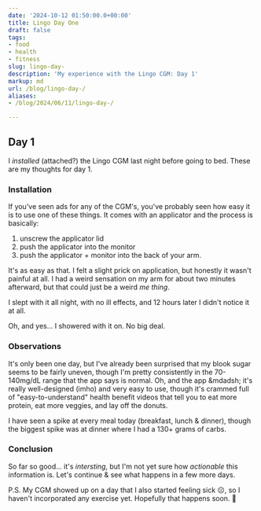 ```yaml
---
date: '2024-10-12 01:50:00.0+00:00'
title: Lingo Day One
draft: false
tags:
- food
- health
- fitness
slug: lingo-day-
description: 'My experience with the Lingo CGM: Day 1'
markup: md
url: /blog/lingo-day-/
aliases:
- /blog/2024/06/11/lingo-day-/

---
```


## Day 1

I _installed_ (attached?) the Lingo CGM last night before going to bed. These are my thoughts for day 1.

### Installation

If you've seen ads for any of the CGM's, you've probably seen how easy it is to use one of these things. It comes
with an applicator and the process is basically:

1. unscrew the applicator lid
2. push the applicator into the monitor
3. push the applicator + monitor into the back of your arm.

It's as easy as that. I felt a slight prick on application, but honestly it wasn't painful at all. I had a weird
sensation on my arm for about two minutes afterward, but that could just be a weird _me thing_.

I slept with it all night, with no ill effects, and 12 hours later I didn't notice it at all.

Oh, and yes... I showered with it on. No big deal.

### Observations

It's only been one day, but I've already been surprised that my blook sugar seems to be fairly uneven, though
I'm pretty consistently in the 70-140mg/dL range that the app says is normal. Oh, and the app &mdadsh; it's really
well-designed (imho) and very easy to use, though it's crammed full of "easy-to-understand" health benefit videos
that tell you to eat more protein, eat more veggies, and lay off the donuts.

I have seen a spike at every meal today (breakfast, lunch &amp; dinner), though the biggest spike was at dinner where
I had a 130+ grams of carbs.

### Conclusion

So far so good... it's _intersting_, but I'm not yet sure how _actionable_ this information is. Let's continue &amp;
see what happens in a few more days.


P.S. My CGM showed up on a day that I also started feeling sick ☹️, so I haven't incorporated any exercise yet. Hopefully
that happens soon. 🤞
